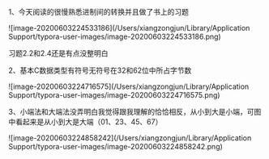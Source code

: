 1、今天阅读的很慢熟悉进制间的转换并且做了书上的习题

![image-20200603224533186](/Users/xiangzongjun/Library/Application Support/typora-user-images/image-20200603224533186.png)

习题2.2和2.4还是有点没整明白



2、基本C数据类型有符号无符号在32和62位中所占字节数

![image-20200603224716575](/Users/xiangzongjun/Library/Application Support/typora-user-images/image-20200603224716575.png)



3、小端法和大端法没弄明白我觉得跟我理解的恰恰相反，从小到大是小端，可图中看起来是从小到大是大端（01、23、45、67）

![image-20200603224858242](/Users/xiangzongjun/Library/Application Support/typora-user-images/image-20200603224858242.png)